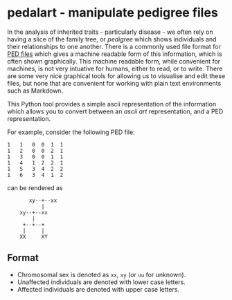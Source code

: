 # pedalart - manipulate pedigree files

In the analysis of inherited traits - particularly disease - we often rely on having a slice of the family tree, or *pedigree* which shows individuals and their relationships to one another. There is a commonly used file format for [PED files](https://gatk.broadinstitute.org/hc/en-us/articles/360035531972-PED-Pedigree-format) which gives a machine readable form of this information, which is often shown graphically. This machine readable form, while convenient for machines, is not very intuative for humans, either to read, or to write. There are some very nice graphical tools for allowing us to visualise and edit these files, but none that are convenient for working with plain text environments such as Markdown.

This Python tool provides a simple ascii representation of the information which allows you to convert between an *ascii art* representation, and a PED representation.

For example, consider the following PED file:
```
1   1   0  0  1  1
1   2   0  0  2  1
1   3   0  0  1  1
1   4   1  2  2  1
1   5   3  4  2  2
1   6   3  4  1  2
```
can be rendered as
```
       xy--+--xx
           |
    xy--+--xx
        |
     +--+--+
     |     |
    XX     XY
```

## Format

- Chromosomal sex is denoted as `xx`, `xy` (or `uu` for unknown).
- Unaffected individuals are denoted with lower case letters.
- Affected individuals are denoted with upper case letters.

